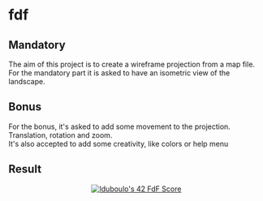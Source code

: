 <h1>fdf</h1>

<h2>Mandatory</h2>
<p>The aim of this project is to create a wireframe projection from a map file.<br>
  For the mandatory part it is asked to have an isometric view of the landscape.</p>
  
  <h2>Bonus</h2>
  <p>For the bonus, it's asked to add some movement to the projection.<br>
    Translation, rotation and zoom.<br>
  It's also accepted to add some creativity, like colors or help menu</p>
  
  <h2>Result</h2>
  <p align="center">
  <a href="https://github.com/JaeSeoKim/badge42"><img src="https://badge42.vercel.app/api/v2/cl2668aqb008909jp0ecnecpa/project/2471909" alt="lduboulo's 42 FdF Score" /></a>
  </p>
